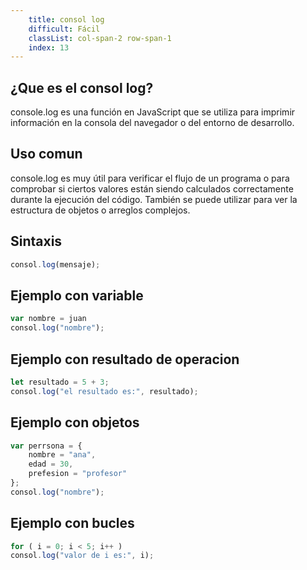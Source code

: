 ```yaml
---
    title: consol log
    difficult: Fácil
    classList: col-span-2 row-span-1
    index: 13
---
```

## ¿Que es el consol log?

console.log es una función en JavaScript que se utiliza para imprimir información en la consola del navegador o del entorno de desarrollo.

## Uso comun

console.log es muy útil para verificar el flujo de un programa o para comprobar si ciertos valores están siendo calculados correctamente durante la ejecución del código. También se puede utilizar para ver la estructura de objetos o arreglos complejos.

## Sintaxis 
```js
consol.log(mensaje);
```

## Ejemplo con variable

```js
var nombre = juan
consol.log("nombre");
```
## Ejemplo con resultado de operacion 

```js
let resultado = 5 + 3;
consol.log("el resultado es:", resultado);
```
## Ejemplo con objetos

```js
var perrsona = {
    nombre = "ana",
    edad = 30,
    prefesion = "profesor"
};
consol.log("nombre");
```
## Ejemplo con bucles

```js
for ( i = 0; i < 5; i++ )
consol.log("valor de i es:", i);
```
